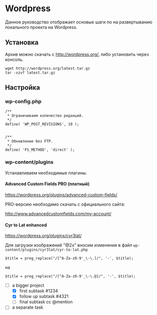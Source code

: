 # Wordpress
Данное руководство отображает основые шаги по на развертыванию локального проекта на Wordpress.
## Установка
Архив можно скачать с http://wordpress.org/, либо установить через консоль.
```Shell
wget http://wordpress.org/latest.tar.gz
tar -xzvf latest.tar.gz
```
## Настройка
### wp-config.php
```
/**
 * Ограничиваем количество редакций.
 */
define( 'WP_POST_REVISIONS', 10 );


/**
 * Обновление без FTP.
 */
define( 'FS_METHOD', 'direct' );
```
### wp-content/plugins
Устанавливаем необходимые плагины.

#### Advanced Custom Fields PRO (платный)
https://wordpress.org/plugins/advanced-custom-fields/

PRO-версию необходимо скачать с официального сайта:

http://www.advancedcustomfields.com/my-account/

#### Cyr to Lat enhanced
https://wordpress.org/plugins/cyr3lat/

Для загрузки изображений "@2x" вносим изменения в файл ```wp-content/plugins/cyr3lat/cyr-to-lat.php```
```
$title = preg_replace("/[^A-Za-z0-9'_\-\.]/", '-', $title);
``` 
на
```
$title = preg_replace("/[^A-Za-z0-9'_\-\.@]/", '-', $title);
```

- [ ] a bigger project
  - [x] first subtask #1234
  - [x] follow up subtask #4321
  - [ ] final subtask cc @mention
- [ ] a separate task
